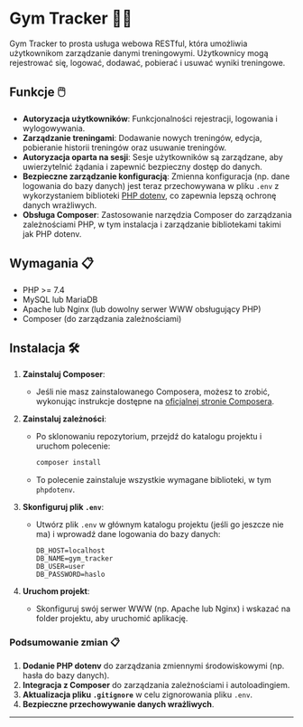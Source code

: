 # Gym Tracker 🏋️‍♂️

Gym Tracker to prosta usługa webowa RESTful, która umożliwia użytkownikom zarządzanie danymi treningowymi. Użytkownicy mogą rejestrować się, logować, dodawać, pobierać i usuwać wyniki treningowe.

## Funkcje 🖱️

- **Autoryzacja użytkowników**: Funkcjonalności rejestracji, logowania i wylogowywania.
- **Zarządzanie treningami**: Dodawanie nowych treningów, edycja, pobieranie historii treningów oraz usuwanie treningów.
- **Autoryzacja oparta na sesji**: Sesje użytkowników są zarządzane, aby uwierzytelnić żądania i zapewnić bezpieczny dostęp do danych.
- **Bezpieczne zarządzanie konfiguracją**: Zmienna konfiguracja (np. dane logowania do bazy danych) jest teraz przechowywana w pliku `.env` z wykorzystaniem biblioteki [PHP dotenv](https://github.com/vlucas/phpdotenv), co zapewnia lepszą ochronę danych wrażliwych.
- **Obsługa Composer**: Zastosowanie narzędzia Composer do zarządzania zależnościami PHP, w tym instalacja i zarządzanie bibliotekami takimi jak PHP dotenv.
## Wymagania 📋

- PHP >= 7.4
- MySQL lub MariaDB
- Apache lub Nginx (lub dowolny serwer WWW obsługujący PHP)
- Composer (do zarządzania zależnościami)

## Instalacja 🛠️

1. **Zainstaluj Composer**:
   - Jeśli nie masz zainstalowanego Composera, możesz to zrobić, wykonując instrukcje dostępne na [oficjalnej stronie Composera](https://getcomposer.org/download/).

2. **Zainstaluj zależności**:
   - Po sklonowaniu repozytorium, przejdź do katalogu projektu i uruchom polecenie:

     ```bash
     composer install
     ```

   - To polecenie zainstaluje wszystkie wymagane biblioteki, w tym `phpdotenv`.

3. **Skonfiguruj plik `.env`**:
   - Utwórz plik `.env` w głównym katalogu projektu (jeśli go jeszcze nie ma) i wprowadź dane logowania do bazy danych:

     ```env
     DB_HOST=localhost
     DB_NAME=gym_tracker
     DB_USER=user
     DB_PASSWORD=haslo
     ```
4. **Uruchom projekt**:
   - Skonfiguruj swój serwer WWW (np. Apache lub Nginx) i wskazać na folder projektu, aby uruchomić aplikację.

### Podsumowanie zmian 📋

1. **Dodanie PHP dotenv** do zarządzania zmiennymi środowiskowymi (np. hasła do bazy danych).
2. **Integracja z Composer** do zarządzania zależnościami i autoloadingiem.
3. **Aktualizacja pliku `.gitignore`** w celu zignorowania pliku `.env`.
4. **Bezpieczne przechowywanie danych wrażliwych**.

---
